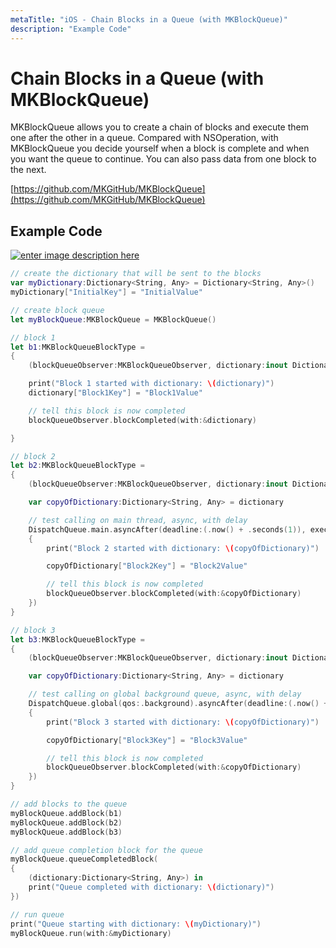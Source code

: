 ```yaml
---
metaTitle: "iOS - Chain Blocks in a Queue (with MKBlockQueue)"
description: "Example Code"
---
```


# Chain Blocks in a Queue (with MKBlockQueue)


MKBlockQueue allows you to create a chain of blocks and execute them one after the other in a queue. Compared with NSOperation, with MKBlockQueue you decide yourself when a block is complete and when you want the queue to continue. You can also pass data from one block to the next.

[https://github.com/MKGitHub/MKBlockQueue](https://github.com/MKGitHub/MKBlockQueue)



## Example Code


[<img src="https://i.stack.imgur.com/yShOK.png" alt="enter image description here" />](https://i.stack.imgur.com/yShOK.png)

```swift
// create the dictionary that will be sent to the blocks
var myDictionary:Dictionary<String, Any> = Dictionary<String, Any>()
myDictionary["InitialKey"] = "InitialValue"

// create block queue
let myBlockQueue:MKBlockQueue = MKBlockQueue()

// block 1
let b1:MKBlockQueueBlockType =
{
    (blockQueueObserver:MKBlockQueueObserver, dictionary:inout Dictionary<String, Any>) in

    print("Block 1 started with dictionary: \(dictionary)")
    dictionary["Block1Key"] = "Block1Value"

    // tell this block is now completed
    blockQueueObserver.blockCompleted(with:&dictionary)

}

// block 2
let b2:MKBlockQueueBlockType =
{
    (blockQueueObserver:MKBlockQueueObserver, dictionary:inout Dictionary<String, Any>) in

    var copyOfDictionary:Dictionary<String, Any> = dictionary

    // test calling on main thread, async, with delay
    DispatchQueue.main.asyncAfter(deadline:(.now() + .seconds(1)), execute:
    {
        print("Block 2 started with dictionary: \(copyOfDictionary)")

        copyOfDictionary["Block2Key"] = "Block2Value"

        // tell this block is now completed
        blockQueueObserver.blockCompleted(with:&copyOfDictionary)
    })
}

// block 3
let b3:MKBlockQueueBlockType =
{
    (blockQueueObserver:MKBlockQueueObserver, dictionary:inout Dictionary<String, Any>) in

    var copyOfDictionary:Dictionary<String, Any> = dictionary

    // test calling on global background queue, async, with delay
    DispatchQueue.global(qos:.background).asyncAfter(deadline:(.now() + .seconds(1)), execute:
    {
        print("Block 3 started with dictionary: \(copyOfDictionary)")

        copyOfDictionary["Block3Key"] = "Block3Value"

        // tell this block is now completed
        blockQueueObserver.blockCompleted(with:&copyOfDictionary)
    })
}

// add blocks to the queue
myBlockQueue.addBlock(b1)
myBlockQueue.addBlock(b2)
myBlockQueue.addBlock(b3)

// add queue completion block for the queue
myBlockQueue.queueCompletedBlock(
{
    (dictionary:Dictionary<String, Any>) in
    print("Queue completed with dictionary: \(dictionary)")
})

// run queue
print("Queue starting with dictionary: \(myDictionary)")
myBlockQueue.run(with:&myDictionary)

```

